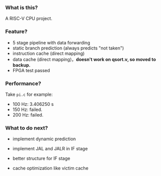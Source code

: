 ### What is this?

A RISC-V CPU project.

### Feature?

-  5 stage pipeline with data forwarding
-  static branch prediction (always predicts "not taken")
-   instruction cache (direct mapping)
-   data cache (direct mapping)，**doesn't work on qsort.v, so moved to backup.**
-   FPGA test passed

### Performance?

Take `pi.c` for example:

- 100 Hz: 3.406250 s
- 150 Hz: failed.
- 200 Hz: failed.

### What to do next?

- implement dynamic prediction

- implement JAL and JALR in IF stage

- better structure for IF stage

- cache optimization like victim cache

  